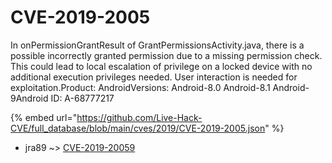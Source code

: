 # CVE-2019-2005

In onPermissionGrantResult of GrantPermissionsActivity.java, there is a possible incorrectly granted permission due to a missing permission check. This could lead to local escalation of privilege on a locked device with no additional execution privileges needed. User interaction is needed for exploitation.Product: AndroidVersions: Android-8.0 Android-8.1 Android-9Android ID: A-68777217

{% embed url="https://github.com/Live-Hack-CVE/full_database/blob/main/cves/2019/CVE-2019-2005.json" %}


* jra89 ~> [CVE-2019-20059](https://zeste.alice-snow.ru/2019/database/cve-2019-2005/cve-2019-20059-jra89)